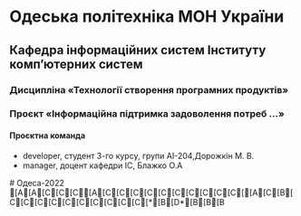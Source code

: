 # Одеська політехніка МОН України
## Кафедра інформаційних систем Інституту комп’ютерних систем
### Дисципліна «Технології створення програмних продуктів»
### Проєкт «Інформаційна підтримка задоволення потреб ...»
#### Проєктна команда
<ul>
        <li>developer, студент     3-го курсу, групи АІ-204,Дорожкін М. В.
        <li>manager, доцент кафедри ІС, Блажко О.А
</ul>
# Одеса-2022
[A[A[C[C[C[A[C[C[C[C[C[C[C[C[C[C[[A[C[B[C[C[C[C[C[C[C[C[C[C[*[B[D*[B[B[B